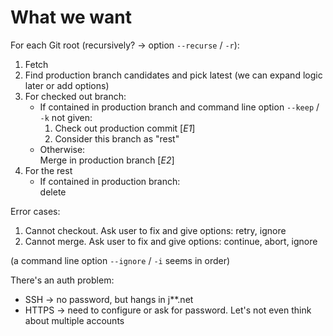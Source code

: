 # What we want

For each Git root (recursively? -> option `--recurse` / `-r`):
1. Fetch
2. Find production branch candidates and pick latest (we can expand logic later or add options)
3. For checked out branch:
   * If contained in production branch and command line option `--keep` / `-k` not given:
     1. Check out production commit \[_E1_]
     2. Consider this branch as "rest"
   * Otherwise:  
     Merge in production branch \[_E2_]
4. For the rest
   * If contained in production branch:  
     delete

Error cases:
1. Cannot checkout. Ask user to fix and give options: retry, ignore
2. Cannot merge. Ask user to fix and give options: continue, abort, ignore

(a command line option `--ignore` / `-i` seems in order)

There's an auth problem:
* SSH -> no password, but hangs in j**.net
* HTTPS -> need to configure or ask for password. Let's not even think about multiple accounts
